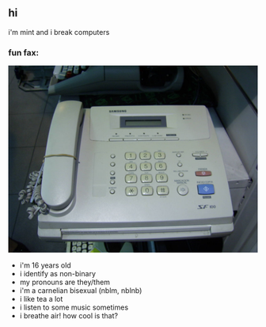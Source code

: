 ## hi

i'm mint and i break computers

### fun fax:
![haha that's a funny fax](fax.jpg)
- i'm 16 years old
- i identify as non-binary
- my pronouns are they/them
- i'm a carnelian bisexual (nblm, nblnb)
- i like tea a lot
- i listen to some music sometimes
- i breathe air! how cool is that?
